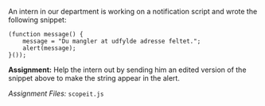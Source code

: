 An intern in our department is working on a notification script and wrote the following snippet:

```
(function message() { 
    message = "Du mangler at udfylde adresse feltet.";
	alert(message);
}());
```

**Assignment:** Help the intern out by sending him an edited version of the snippet above to make the string appear in the alert.

*Assignment Files:* ```scopeit.js```